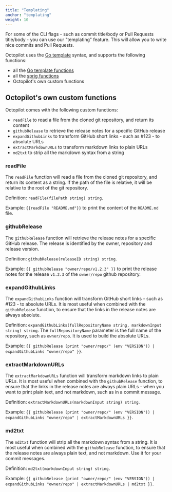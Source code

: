 ```yaml
---
title: "Templating"
anchor: "templating"
weight: 10
---
```


For some of the CLI flags - such as commit title/body or Pull Requests title/body - you can use our "templating" feature. This will allow you to write nice commits and Pull Requests.

Octopilot uses the [Go template](https://pkg.go.dev/text/template) syntax, and supports the following functions:
- all the [Go template functions](https://golang.org/pkg/text/template/#hdr-Functions)
- all the [sprig functions](http://masterminds.github.io/sprig/)
- Octopilot's own custom functions

## Octopilot's own custom functions

Octopilot comes with the following custom functions:
- `readFile` to read a file from the cloned git repository, and return its content
- `githubRelease` to retrieve the release notes for a specific GitHub release
- `expandGithubLinks` to transform GitHub short links - such as #123 - to absolute URLs
- `extractMarkdownURLs` to transform markdown links to plain URLs
- `md2txt` to strip all the markdown syntax from a string

### readFile

The `readFile` function will read a file from the cloned git repository, and return its content as a string. If the path of the file is relative, it will be relative to the root of the git repository.

Definition: `readFile(filePath string) string`.

Example: `{{readFile "README.md"}}` to print the content of the `README.md` file.

### githubRelease

The `githubRelease` function will retrieve the release notes for a specific GitHub release. The release is identified by the owner, repository and release version.

Definition: `githubRelease(releaseID string) string`.

Example: `{{ githubRelease "owner/repo/v1.2.3" }}` to print the release notes for the release `v1.2.3` of the `owner/repo` github repository.

### expandGithubLinks

The `expandGithubLinks` function will transform GitHub short links - such as #123 - to absolute URLs. It is most useful when combined with the `githubRelease` function, to ensure that the links in the release notes are always absolute.

Definition: `expandGithubLinks(fullRepositoryName string, markdownInput string) string`. The `fullRepositoryName` parameter is the full name of the repository, such as `owner/repo`. It is used to build the absolute URLs.

Example: `{{ githubRelease (print "owner/repo/" (env "VERSION")) | expandGithubLinks "owner/repo" }}`.

### extractMarkdownURLs

The `extractMarkdownURLs` function will transform markdown links to plain URLs. It is most useful when combined with the `githubRelease` function, to ensure that the links in the release notes are always plain URLs - when you want to print plain text, and not markdown, such as in a commit message.

Definition: `extractMarkdownURLs(markdownInput string) string`.

Example: `{{ githubRelease (print "owner/repo/" (env "VERSION")) | expandGithubLinks "owner/repo" | extractMarkdownURLs }}`.

### md2txt

The `md2txt` function will strip all the markdown syntax from a string. It is most useful when combined with the `githubRelease` function, to ensure that the release notes are always plain text, and not markdown. Use it for your commit messages.

Definition: `md2txt(markdownInput string) string`.

Example: `{{ githubRelease (print "owner/repo/" (env "VERSION")) | expandGithubLinks "owner/repo" | extractMarkdownURLs | md2txt }}`.

